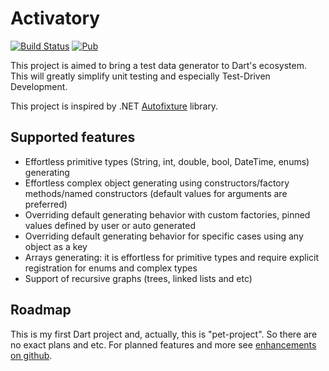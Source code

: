 # Activatory

[![Build Status](https://travis-ci.com/syberside/Activatory.svg?branch=master)](https://travis-ci.com/syberside/Activatory)
[![Pub](https://img.shields.io/pub/v/activatory.svg)](https://pub.dartlang.org/packages/activatory)

This project is aimed to bring a test data generator to Dart's ecosystem.
This will greatly simplify unit testing and especially Test-Driven Development.

This project is inspired by .NET [Autofixture](https://github.com/AutoFixture/AutoFixture) library.

## Supported features
- Effortless primitive types (String, int, double, bool, DateTime, enums) generating
- Effortless complex object generating using constructors/factory methods/named constructors (default values for arguments are preferred)
- Overriding default generating behavior with custom factories, pinned values defined by user or auto generated
- Overriding default generating behavior for specific cases using any object as a key
- Arrays generating: it is effortless for primitive types and require explicit registration for enums and complex types
- Support of recursive graphs (trees, linked lists and etc)

## Roadmap
This is my first Dart project and, actually, this is "pet-project". So there are no exact plans and etc.
For planned features and more see [enhancements on github](https://github.com/syberside/Activatory/issues?utf8=%E2%9C%93&q=is%3Aenhancement+is%3Aopen+). 
